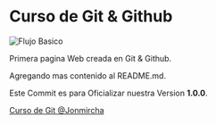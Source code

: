 # Curso de Git & Github

![Flujo Basico](https://jonmircha.com/img/blog/git-flow.png) <br>

Primera pagina Web creada en Git & Github.<br>

Agregando mas contenido al README.md.<br>

Este Commit es para Oficializar nuestra Version **1.0.0**. <br>

[Curso de Git @Jonmircha](https://www.youtube.com/watch?v=suzMNqDQiyU&t=13722s)
